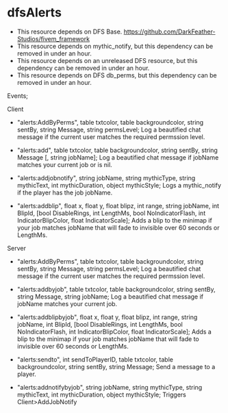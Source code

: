 # dfsAlerts

- This resource depends on DFS Base. https://github.com/DarkFeather-Studios/fivem_framework
- This resource depends on mythic_notify, but this dependency can be removed in under an hour.
- This resource depends on an unreleased DFS resource, but this dependency can be removed in under an hour.
- This resource depends on DFS db_perms, but this dependency can be removed in under an hour.

Events;

Client
- "alerts:AddByPerms", table txtcolor, table backgroundcolor, string sentBy, string Message, string permsLevel; Log a beautified chat message if the current user matches the required permssion level.

- "alerts:add", table txtcolor, table backgroundcolor, string sentBy, string Message [, string jobName]; Log a beautified chat message if jobName matches your current job or is nil.

- "alerts:addjobnotify", string jobName, string mythicType, string mythicText, int mythicDuration, object mythicStyle; Logs a mythic_notify if the player has the job jobName.

- "alerts:addblip", float x, float y, float blipz, int range, string jobName, int BlipId, [bool DisableRings, int LengthMs, bool NoIndicatorFlash, int IndicatorBlipColor, float IndicatorScale]; Adds a blip to the minimap if your job matches jobName that will fade to invisible over 60 seconds or LengthMs.

Server
- "alerts:AddByPerms", table txtcolor, table backgroundcolor, string sentBy, string Message, string permsLevel; Log a beautified chat message if the current user matches the required permssion level.

- "alerts:addbyjob", table txtcolor, table backgroundcolor, string sentBy, string Message, string jobName; Log a beautified chat message if jobName matches your current job.

- "alerts:addblipbyjob", float x, float y, float blipz, int range, string jobName, int BlipId, [bool DisableRings, int LengthMs, bool NoIndicatorFlash, int IndicatorBlipColor, float IndicatorScale]; Adds a blip to the minimap if your job matches jobName that will fade to invisible over 60 seconds or LengthMs.

- "alerts:sendto", int sendToPlayerID, table txtcolor, table backgroundcolor, string sentBy, string Message; Send a message to a player.

- "alerts:addnotifybyjob", string jobName, string mythicType, string mythicText, int mythicDuration, object mythicStyle; Triggers Client>AddJobNotify
